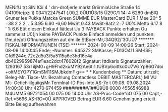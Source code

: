 MENifU t(t SIN ICií 4 ' dm-drofjerle markt GriirmiaUche Straße 14 Ü4109te(pzi'í) 0341/2247541 (.00,2 0ÛÜ1Û3/15 Ü29G/1 14: 4 6280 dmBlQ Gruner lee Pukka Matcka Green SUMME EUR MasterCard EUR 1 Mee 20^ 5 =38 2 2 2, . 5 3.95 6.60 -6,60 MwSt 0.43 MwSt-8at2 2=7 Û0% Metto 6.17 8 ' 1: 6.6 Eût diesen Einkauf liätlest Uu 3 PAYBACK Punkte erhalten Ou sammelst U0(;h keine PAYBACK Punkte Elnfacti anmelden und punkten: t1m,de/pti Oftnungszeiten aut dm.ile StBuer-Mr,:34Q92/'30UŨ7 ******* FISKALINFORMATiUNEN (TSE) ******* 2024-00-09 14:00:26 Start: 2024-08-09 14:00:45 Ende; -Nummer: 645372 SMKasse; FD13Ö411 SM-ÎSE; Cfd9244c;72c2d5ü3/5a5115a6e3hd16e4a db4629959874ef1eac2dct476028f2 Signatur: Ittdkarlx Signaturzähler; 1293167 53rI iljM0+gH9Fhd2kùMY92Ae6t:1.tUBVp6oittkũ0U7V6 Yp86G7doi +oltMEYOPY1GmSM11SMJbkdmF g== * * Kundenbeleg ** Datum: utirzelt; Beleg-Mr. Tiace-Mr. Bezahlung Contactless DEBIT MASTERCARl.) Ml VU Mt- GetiehiiilguiigsMr Termlnal-ID Pos-Intc AS-7e t 09.08. 09.08.2024 14:00:30 Uhr 4270 674459 #########/î##Û9Û8 0000 4556546988 M4UMM5 69721054 00 075 00 14:00 Uhr AS-Prũc-Code^ũO 075 00 Capt,-Ref.=5696 AS-RC=0Û APPROVED Betrag EUR 6.60 Genehmigung erteilt Bitte Beleg aufhewahren